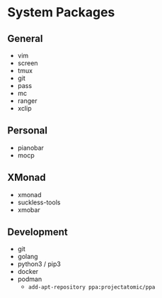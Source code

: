 # System Packages

## General
* vim
* screen
* tmux
* git
* pass
* mc
* ranger
* xclip

## Personal
* pianobar
* mocp

## XMonad
* xmonad
* suckless-tools
* xmobar

## Development
* git
* golang
* python3 / pip3
* docker
* podman
    - `add-apt-repository ppa:projectatomic/ppa`
